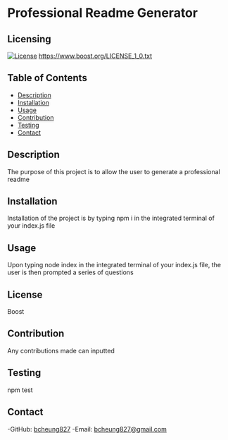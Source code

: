 # Professional Readme Generator

  ## Licensing
  [![License](https://img.shields.io/badge/License-Boost_1.0-lightblue.svg)](https://www.boost.org/LICENSE_1_0.txt)
  https://www.boost.org/LICENSE_1_0.txt

  ## Table of Contents
  - [Description](#description)
  - [Installation](#installation)
  - [Usage](#usage)
  - [Contribution](#contribution)
  - [Testing](#testing)
  - [Contact](#contact)

  ## Description
  The purpose of this project is to allow the user to generate a professional readme

  ## Installation
  Installation of the project is by typing npm i in the integrated terminal of your index.js file

  ## Usage
  Upon typing node index in the integrated terminal of your index.js file, the user is then prompted a series of questions  

  ## License
  Boost

  ## Contribution
  Any contributions made can inputted

  ## Testing
  npm test

  ## Contact
  -GitHub: [bcheung827](https://github.com/bcheung827)
  -Email: bcheung827@gmail.com
